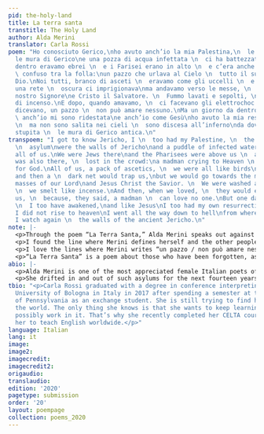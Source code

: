 ```yaml
---
pid: the-holy-land
title: La terra santa
transtitle: The Holy Land
author: Alda Merini
translator: Carla Rossi
poem: "Ho conosciuto Gerico,\nho avuto anch’io la mia Palestina,\n  le mura del manicomio\nerano
  le mura di Gerico\ne una pozza di acqua infettata \n  ci ha battezzati tutti.\nLì
  dentro eravamo ebrei \n  e i Farisei erano in alto \n  e c’era anche il Messia \n
  \ confuso tra la folla:\nun pazzo che urlava al Cielo \n  tutto il suo amore in
  Dio.\nNoi tutti, branco di asceti \n  eravamo come gli uccelli \n  e ogni tanto
  una rete \n  oscura ci imprigionava\nma andavamo verso le messe, \n  le messe di
  nostro Signore\ne Cristo il Salvatore. \n  Fummo lavati e sepolti, \n  odoravamo
  di incenso.\nE dopo, quando amavamo, \n  ci facevano gli elettrochoc \n  perché,
  dicevano, un pazzo \n  non può amare nessuno.\nMa un giorno da dentro l’avello \n
  \ anch’io mi sono ridestata\ne anch’io come Gesù\nho avuto la mia resurrezione,
  \n  ma non sono salita nei cieli \n  sono discesa all’inferno\nda dove riguardo
  stupita \n  le mura di Gerico antica.\n"
transpoem: "I got to know Jericho, I \n  too had my Palestine, \n  the walls of the
  \n  asylum\nwere the walls of Jericho\nand a puddle of infected water \n  baptized
  all of us.\nWe were Jews there\nand the Pharisees were above us \n  and the Messiah
  was also there, \n  lost in the crowd:\na madman crying to Heaven \n  all his love
  for God.\nAll of us, a pack of ascetics, \n  we were all like birds\nand every now
  and then a \n  dark net would trap us,\nbut we would go towards the masses, \n  the
  masses of our Lord\nand Jesus Christ the Savior. \n  We were washed and buried,
  \n  we smelt like incense.\nAnd then, when we loved, \n  they would electroshock
  us, \n  because, they said, a madman \n  can love no one.\nBut one day from my grave
  \n  I too have awakened,\nand like Jesus\nI too had my own resurrection, \n  but
  I did not rise to heaven\nI went all the way down to hell\nfrom where, astonished,
  I watch again \n  the walls of the ancient Jericho.\n"
note: |-
  <p>Through the poem “La Terra Santa,” Alda Merini speaks out against the unspeakable abominations of mental institutions. She compares asylums to the Christian Holy Land both are torn apart by suffering, horror, and loneliness. I think the biggest challenge when translating this poem was conveying in English the emotions triggered by the original. Apart from <em>avello</em> (a fancy word for “grave”), the words used in the Italian version are very straightforward, yet particularly evocative. Punctuation is used parsimoniously, making the words of the poem flow almost as if it were a stream of consciousness. I chose to keep my translation like the original, using punctuation only when strictly necessary.</p>
  <p>I found the line where Merini defines herself and the other people at the asylum very interesting. She calls them <em>branco di asceti</em> (literally, “a pack of ascetics”), but compares them to birds. I wonder why Merini chose the word <em>branco</em> instead of <em>stormo</em> (“flock”), which better suits the bird analogy. Nevertheless, I chose to be loyal to the poet, keeping “pack of ascetics” instead of “flock.”</p>
  <p>I love the lines where Merini writes “un pazzo / non può amare nessuno.” These words are <em>so</em> powerful, especially when taking into account the double negation normally used in Italian. Trying to render it literally in the translation process would completely break the rules of English grammar. Therefore, I had to choose between translating the line as “a madman / cannot love anyone” and “a madman / can love no one.” To me, the latter is more evocative than the former: it’s firm and sharp, and gives a clear-cut nuance to the idea conveyed by the poet.</p>
  <p>“La Terra Santa” is a poem about those who have been forgotten, as well as the physical and psychological pain they suffered in psychiatric hospitals. As Merini writes, even after her resurrection, she still bears the marks of all the evil she experienced.</p>
abio: |-
  <p>Alda Merini is one of the most appreciated female Italian poets of the twentieth century. She experienced the horrors of World War II in fleeing Milan, her hometown, to seek shelter in the countryside. She wrote that during the bombings she would hide in paddy fields because bombs would not explode in the water. However, WWII was not the worst she had to face in life. Her existence was torn apart by her mental illness — or more specifically, by the way mental illness was perceived during her time. In 1965, at the age of thirty-four, she was committed to a psychiatric hospital for the first time.</p>
  <p>She drifted in and out of such asylums for the next fourteen years. A mother, she was taken away from her four daughters.While institutionalized, she experienced unspeakable tortures, of which she started writing after she finally returned home in 1979. Alda Merini is also remembered for writing aphorisms, and when I think of her, I always envision her smoking cigarettes — something she never gave up, even during her last days.</p>
tbio: "<p>Carla Rossi graduated with a degree in conference interpreting from the
  University of Bologna in Italy in 2017 after spending a semester at the University
  of Pennsylvania as an exchange student. She is still trying to find her place in
  the world. The only thing she knows is that she wants to keep learning English and
  possibly work in it. That’s why she recently completed her CELTA course, which enables
  her to teach English worldwide.</p>"
language: Italian
lang: it
image: 
image2: 
imagecredit: 
imagecredit2: 
origaudio: 
translaudio: 
edition: '2020'
pagetype: submission
order: '20'
layout: poempage
collection: poems_2020
---
```

